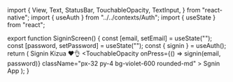 import {
  View,
  Text,
  StatusBar,
  TouchableOpacity,
  TextInput,
} from "react-native";
import { useAuth } from "../../contexts/Auth";
import { useState } from "react";

export function SigninScreen() {
  const [email, setEmail] = useState("");
  const [password, setPassword] = useState("");
  const { signin } = useAuth();
  return (
    <View className="flex-1  items-center justify-center bg-white">
      <Text className="text-lg font-semibold mb-4">Signin Kizua ❤️👌</Text>
      <TextInput
        value={email}
        onChangeText={setEmail}
        className="w-9/12 rouded-md p-4 mb-4 border-[#dedede] border-[1px]"
        placeholder="Digite o seu email"
      />
      <TextInput
        value={password}
        onChangeText={setPassword}
        className="w-9/12 rouded-md p-4 mb-4 border-[#dedede] border-[1px]"
        placeholder="Digite a sua senha"
      />
      <TouchableOpacity
        onPress={() => signin(email, password)}
        className="px-32 py-4 bg-violet-600 rounded-md"
      >
        <Text className=" text-[14px] text-slate-200">Sgnin App</Text>
      </TouchableOpacity>
      <StatusBar />
    </View>
  );
}

